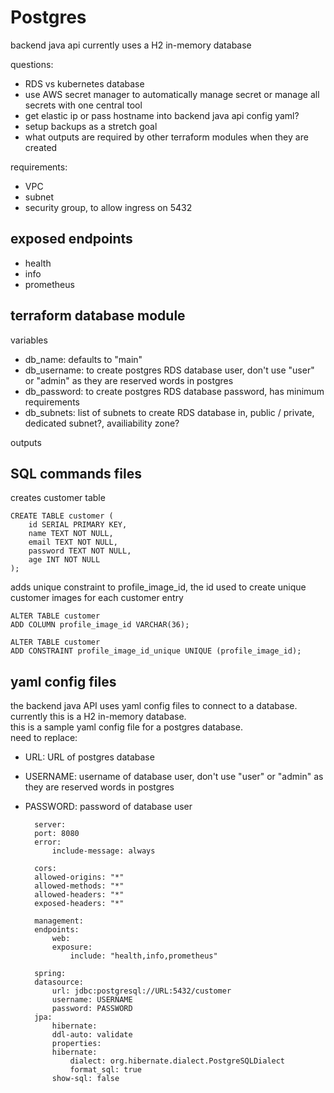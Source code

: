 # Postgres

backend java api currently uses a H2 in-memory database

questions:
- RDS vs kubernetes database
- use AWS secret manager to automatically manage secret or manage all secrets with one central tool
- get elastic ip or pass hostname into backend java api config yaml?
- setup backups as a stretch goal
- what outputs are required by other terraform modules when they are created

requirements:
- VPC
- subnet
- security group, to allow ingress on 5432

## exposed endpoints

- health
- info 
- prometheus

## terraform database module

variables
- db_name: defaults to "main"
- db_username: to create postgres RDS database user, don't use "user" or "admin" as they are reserved words in postgres
- db_password: to create postgres RDS database password, has minimum requirements
- db_subnets: list of subnets to create RDS database in, public / private, dedicated subnet?, availiability zone?

outputs

## SQL commands files

creates customer table

    CREATE TABLE customer (
        id SERIAL PRIMARY KEY,
        name TEXT NOT NULL,
        email TEXT NOT NULL,
        password TEXT NOT NULL,
        age INT NOT NULL
    );

adds unique constraint to profile_image_id, the id used to create unique customer images for each customer entry

    ALTER TABLE customer
    ADD COLUMN profile_image_id VARCHAR(36);

    ALTER TABLE customer
    ADD CONSTRAINT profile_image_id_unique UNIQUE (profile_image_id);

## yaml config files

the backend java API uses yaml config files to connect to a database.  
currently this is a H2 in-memory database.  
this is a sample yaml config file for a postgres database.  
need to replace:
- URL: URL of postgres database
- USERNAME: username of database user, don't use "user" or "admin" as they are reserved words in postgres
- PASSWORD: password of database user


        server:
        port: 8080
        error:
            include-message: always

        cors:
        allowed-origins: "*"
        allowed-methods: "*"
        allowed-headers: "*"
        exposed-headers: "*"

        management:
        endpoints:
            web:
            exposure:
                include: "health,info,prometheus"

        spring:
        datasource:
            url: jdbc:postgresql://URL:5432/customer
            username: USERNAME
            password: PASSWORD
        jpa:
            hibernate:
            ddl-auto: validate
            properties:
            hibernate:
                dialect: org.hibernate.dialect.PostgreSQLDialect
                format_sql: true
            show-sql: false